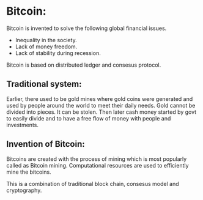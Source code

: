 # Bitcoin:

Bitcoin is invented to solve the following global financial issues.
  - Inequality in the society.
  - Lack of money freedom.
  - Lack of stability during recession.

Bitcoin is based on distributed ledger and consesus protocol.

## Traditional system:

Earlier, there used to be gold mines where gold coins were generated and used by people around the world to meet their daily needs.
Gold cannot be divided into pieces. 
It can be stolen. 
Then later cash money started by govt to easily divide and to have a free flow of money with people and investments.

## Invention of Bitcoin:

Bitcoins are created with the process of mining which is most popularly called as Bitcoin mining. Computational resources are used to efficiently mine the bitcoins.

This is a combination of traditional block chain, consesus model and cryptography. 

